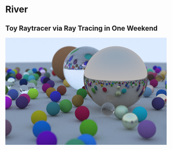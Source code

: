 # River

## Toy Raytracer via Ray Tracing in One Weekend

![alt text](https://github.com/leokhachatorians/river/blob/multiple-renders/render.gif "Render GIF")
